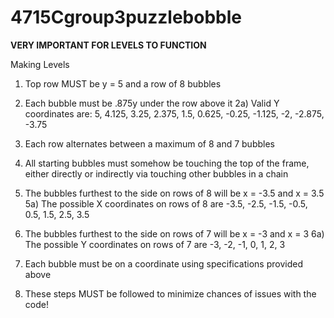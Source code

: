 # 4715Cgroup3puzzlebobble

**VERY IMPORTANT FOR LEVELS TO FUNCTION**

Making Levels

1) Top row MUST be y = 5 and a row of 8 bubbles

2) Each bubble must be .875y under the row above it
  2a) Valid Y coordinates are: 5, 4.125, 3.25, 2.375, 1.5, 0.625, -0.25, -1.125, -2, -2.875, -3.75
 
3) Each row alternates between a maximum of 8 and 7 bubbles

4) All starting bubbles must somehow be touching the top of the frame, either directly or indirectly via touching other bubbles in a chain

5) The bubbles furthest to the side on rows of 8 will be x = -3.5 and x = 3.5
  5a) The possible X coordinates on rows of 8 are -3.5, -2.5, -1.5, -0.5, 0.5, 1.5, 2.5, 3.5
  
6) The bubbles furthest to the side on rows of 7 will be x = -3 and x = 3
  6a) The possible Y coordinates on rows of 7 are -3, -2, -1, 0, 1, 2, 3
  
7) Each bubble must be on a coordinate using specifications provided above

8) These steps MUST be followed to minimize chances of issues with the code!
